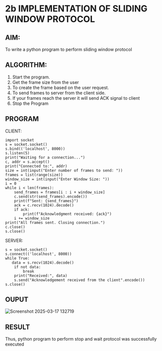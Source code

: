 # 2b IMPLEMENTATION OF SLIDING WINDOW PROTOCOL
## AIM:
To write a python program to perform sliding window protocol
## ALGORITHM:
1. Start the program.
2. Get the frame size from the user
3. To create the frame based on the user request.
4. To send frames to server from the client side.
5. If your frames reach the server it will send ACK signal to client
6. Stop the Program
## PROGRAM
CLIENT:

```
import socket
s = socket.socket()
s.bind(('localhost', 8000))
s.listen(5)
print("Waiting for a connection...")
c, addr = s.accept()
print("Connected to:", addr)
size = int(input("Enter number of frames to send: "))
frames = list(range(size))  
window_size = int(input("Enter Window Size: "))
i = 0  
while i < len(frames):
    send_frames = frames[i : i + window_size]
    c.send(str(send_frames).encode())  
    print(f"Sent: {send_frames}")
    ack = c.recv(1024).decode()
    if ack:
        print(f"Acknowledgment received: {ack}")
    i += window_size  
print("All frames sent. Closing connection.")
c.close()
s.close()
```

SERVER:
```import socket
s = socket.socket()
s.connect(('localhost', 8000))
while True:
   data = s.recv(1024).decode() 
    if not data:
        break  
    print("Received:", data)  
    s.send("Acknowledgement received from the client".encode())
s.close()
```
## OUPUT

![Screenshot 2025-03-17 132719](https://github.com/user-attachments/assets/9620cdb5-ae8c-4ea0-be50-0866bbf0bee3)

## RESULT
Thus, python program to perform stop and wait protocol was successfully executed
